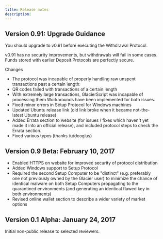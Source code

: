 ```yaml
---
title: Release notes
description:
---
```


## Version 0.91: Upgrade Guidance
You should upgrade to v0.91 before executing the Withdrawal Protocol.

v0.91 has no security improvements, but withdrawals will fail
in some cases. Funds stored with earlier Deposit Protocols are perfectly
secure.

Changes
* The protocol was incapable of properly handling raw unspent transactions past a certain length:
* QR codes failed with transactions of a certain length
* With extremely large transactions, GlacierScript was incapable of processing them Workarounds have been implemented for both issues.
* Fixed minor errors in Setup Protocol for Windows machines
* Updated Ubuntu release link (old link broke when it became not-the-latest Ubuntu release)
* Added Errata section to website (for issues / fixes which haven't yet made it into an official release), and included protocol steps to check the Errata section.
* Fixed various typos (thanks /u/dooglus)

## Version 0.9 Beta: February 10, 2017

* Enabled HTTPS on website for improved security of protocol distribution
* Added Windows support to Setup Protocol
* Required the second Setup Computer to be "distinct" (e.g. preferably one not previously owned by the Glacier user) to minimize the chance of identical malware on both Setup Computers propagating to the quarantined environments (and generating an identical flawed key in both environments)
* Revised online wallet section to describe a wider variety of market options

## Version 0.1 Alpha: January 24, 2017
Initial non-public release to selected reviewers.

